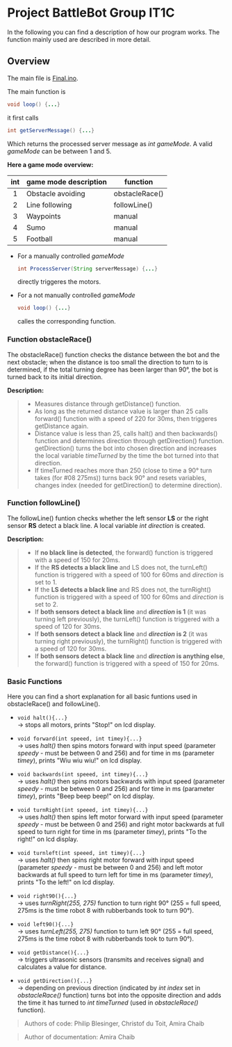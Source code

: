 # Project BattleBot Group IT1C

In the following you can find a description of how our program works. The function mainly used are described in more detail.

## Overview

The main file is [Final.ino](/BasicFunctions/Final/Final.ino).

The main function is 
  ```java
  void loop() {...}
  ```
it first calls
  ```java
  int getServerMessage() {...}
  ```
Which returns the processed server message as *int gameMode*. A valid *gameMode* can be between 1 and 5.

**Here a game mode overview:**

| int   | game mode description     | function          | 
| :---: | ------------------------- | ----------------- |
| 1     | Obstacle avoiding         | obstacleRace()    |
| 2     | Line following            | followLine()      |
| 3     | Waypoints                 | manual            |
| 4     | Sumo                      | manual            |
| 5     | Football                  | manual            |

- For a manually controlled *gameMode*
    ```java
    int ProcessServer(String serverMessage) {...}
    ```
  directly triggeres the motors.

- For a not manually controlled *gameMode*
    ```java
    void loop() {...}
    ```
  calles the corresponding function.


### Function obstacleRace()

The obstacleRace() function checks the distance between the bot and the next obstacle; when the distance is too small the direction to turn to is determined, if the total turning degree has been larger than 90°, the bot is turned back to its initial direction.

**Description:**
  > - Measures distance through getDistance() function.
  > - As long as the returned distance value is larger than 25 calls forward() function with a speed of 220 for 30ms, then               triggeres getDistance again.
  > - Distance value is less than 25, calls halt() and then backwards() function and determines direction through getDirection()         function. getDirection() turns the bot into chosen direction and increases the local variable *timeTurned* by the time the         bot turned into that direction.
  > - If timeTurned reaches more than 250 (close to time a 90° turn takes (for #08 275ms)) turns back 90° and resets variables,         changes index (needed for getDirection() to determine direction).


### Function followLine()

The followLine() funtion checks whether the left sensor **LS** or the right sensor **RS** detect a black line.
A local variable *int direction* is created.

**Description:**
  > - If **no black line is detected**, the forward() function is triggered with a speed of 150 for 20ms.
  > - If the **RS detects a black line** and LS does not, the turnLeft() function is triggered with a speed of 100 for 60ms and         *direction* is set to 1.
  > - If the **LS detects a black line** and RS does not, the turnRight() function is triggered with a speed of 100 for 60ms and         *direction* is set to 2.
  > - If **both sensors detect a black line** and ***direction* is 1** (it was turning left previously), the turnLeft() function         is triggered with a speed of 120 for 30ms.
  > - If **both sensors detect a black line** and ***direction* is 2** (it was turning right previously), the turnRight() function       is triggered with a speed of 120 for 30ms.
  > - If **both sensors detect a black line** and ***direction* is anything else**, the forward() function is
      triggered with a speed of 150 for 20ms.


### Basic Functions

Here you can find a short explanation for all basic funtions used in obstacleRace() and followLine(). 

  -  ```void halt(){...} ```  
        -> stops all motors, prints "Stop!" on lcd display.
  
  - ```void forward(int speeed, int timey){...} ```  
        -> uses *halt()* then spins motors forward with input speed (parameter *speedy* - must be between 0 and 256) and for time            in ms (parameter *timey*), prints "Wiu wiu wiu!" on lcd display.
  
  
  - ```void backwards(int speeed, int timey){...} ```  
      -> uses *halt()* then spins motors backwards with input speed (parameter *speedy* - must be between 0 and 256) and for time          in ms (parameter *timey*), prints "Beep beep beep!" on lcd display.
  
  
  - ```void turnRight(int speeed, int timey){...} ```  
      -> uses *halt()* then spins left motor forward with input speed (parameter *speedy* - must be between 0 and 256) and right            motor backwards at full speed to turn right for time in ms (parameter *timey*), prints "To the right!" on lcd display.
  
  
  - ```void turnleft(int speeed, int timey){...} ```  
      -> uses *halt()* then spins right motor forward with input speed (parameter *speedy* - must be between 0 and 256) and left            motor backwards at full speed to turn left for time in ms (parameter *timey*), prints "To the left!" on lcd display.
  
  
  - ```void right90(){...} ```  
      -> uses *turnRight(255, 275)* function to turn right 90° (255 = full speed, 275ms is the time robot 8 with rubberbands took          to turn 90°).
  
  - ```void left90(){...} ```  
      -> uses *turnLeft(255, 275)* function to turn left 90° (255 = full speed, 275ms is the time robot 8 with rubberbands took to          turn 90°).
  
  - ```void getDistance(){...} ```  
      -> triggers ultrasonic sensors (transmits and receives signal) and calculates a value for distance.
  
  - ```void getDirection(){...} ```  
      -> depending on previous direction (indicated by *int index* set in *obstacleRace()* function) turns bot into the opposite           direction and adds the time it has turned to *int timeTurned* (used in *obstacleRace()* function).
  
  
  
  
> Authors of code: Philip Blesinger, Christof du Toit, Amira Chaib

> Author of documentation: Amira Chaib
